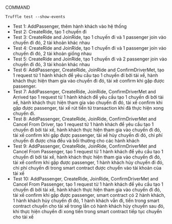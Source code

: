 COMMAND
```
Truffle test --show-events
```

* Test 1: AddPassenger, thêm hành khách vào hệ thống <br>
* Test 2: CreateRide, tạo 1 chuyến đi <br>
* Test 3: CreateRide and JoinRide, tạo 1 chuyến đi và 1 passenger join vào chuyến đi đó, 2 tài khoản khác nhau <br>
* Test 4: CreateRide and JoinRide, tạo 1 chuyến đi và 1 passenger join vào chuyến đi đó, 2 tài khoản giống nhau <br>
* Test 5: CreateRide and JoinRide, tạo 1 chuyến đi và 2 passenger join vào chuyến đi đó, 3 tài khoản khác nhau <br>
* Test 6: AddPassenger, CreateRide, JoinRide and ConfirmDriverMet, tạo 1 request từ 1 hành khách để yêu cầu tạo 1 chuyến đi bởi tài xế, hành khách thực hiện tham gia vào chuyến đi đó, tài xê confirm khi gặp được passenger. <br>
* Test 7: AddPassenger, CreateRide, JoinRide, ConfirmDriverMet and Arrived tạo 1 request từ 1 hành khách để yêu cầu tạo 1 chuyến đi bởi tài xế, hành khách thực hiện tham gia vào chuyến đi đó, tài xế confirm khi gặp được passenger, tài xế rút tiền từ transaction khi đã thực hiện xong chuyến đi. <br>
* Test 8: AddPassenger, CreateRide, JoinRide, ConfirmDriverMet and Cancel From Driver, tạo 1 request từ 1 hành khách để yêu cầu tạo 1 chuyến đi bởi tài xế, hành khách thực hiện tham gia vào chuyến đi đó, tài xế confirm khi gặp được passenger, tài xế hủy chuyến đi đó, chi phí chuyến đi được chia đều và bồi thường cho các hành khách <br>
* Test 9: AddPassenger, CreateRide, JoinRide, ConfirmDriverMet and Cancel From Passenger, tạo 1 request từ 1 hành khách để yêu cầu tạo 1 chuyến đi bởi tài xế, hành khách thực hiện tham gia vào chuyến đi đó, tài xế confirm khi gặp được passenger, 1 hành khách hủy chuyến đi đó, chi phí chuyến đi trong smart contract được chuyển vào tài khoản của tài xế <br>
* Test 10: AddPassenger, CreateRide, JoinRide, ConfirmDriverMet and Cancel From Passenger, tạo 1 request từ 1 hành khách để yêu cầu tạo 1 chuyến đi bởi tài xế, hành khách thực hiện tham gia vào chuyến đi đó, tài xế confirm khi gặp được passenger, smart contract có 2 hành khách, 1 hành khách hủy chuyến đi đó, 1 hành khách vẫn đi, tiền trong smart contract chuyển cho tài xế trong lần có hành khách hủy chuyến sau đó, khi thực hiện chuyến đi xong tiền trong smart contract tiếp tục chuyển cho tài xế <br>